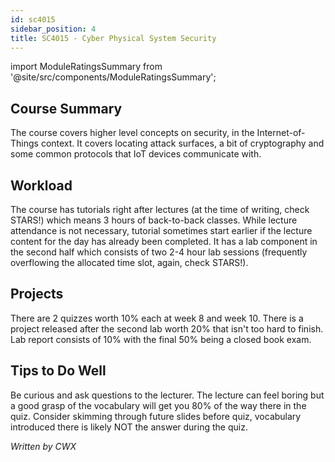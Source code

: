```yaml
---
id: sc4015
sidebar_position: 4
title: SC4015 - Cyber Physical System Security
---
```






import ModuleRatingsSummary from '@site/src/components/ModuleRatingsSummary';

<ModuleRatingsSummary 
  lectureClarity={3}
  contentRelevance={3}
  contentDifficulty={4}
  overallWorkload={3}
  teamDependency={2}
/>

## Course Summary

The course covers higher level concepts on security, in the Internet-of-Things context. It covers locating attack surfaces, a bit of cryptography and some common protocols that IoT devices communicate with.

## Workload

The course has tutorials right after lectures (at the time of writing, check STARS!) which means 3 hours of back-to-back classes. While lecture attendance is not necessary, tutorial sometimes start earlier if the lecture content for the day has already been completed. It has a lab component in the second half which consists of two 2-4 hour lab sessions (frequently overflowing the allocated time slot, again, check STARS!).

## Projects

There are 2 quizzes worth 10% each at week 8 and week 10. There is a project released after the second lab worth 20% that isn't too hard to finish. Lab report consists of 10% with the final 50% being a closed book exam.

## Tips to Do Well

Be curious and ask questions to the lecturer. The lecture can feel boring but a good grasp of the vocabulary will get you 80% of the way there in the quiz.
Consider skimming through future slides before quiz, vocabulary introduced there is likely NOT the answer during the quiz.

*Written by CWX*
